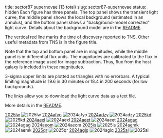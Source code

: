 title: sector87 supernovae (13 total)
slug: sector87-supernovae
status: hidden
  Each figure has three panels.  The top panel shows the transient light curve, the middle panel shows the local background (estimated in an annulus), and the bottom panel shows a "background-model corrected" light curve. Details about the background model are in the [README]({filename}../README/README.md). 
 
 The vertical red line marks the time of discovery reported to TNS. Other useful metadata from TNS is in the figure title.

 Note that the top and bottom panel are in magnitudes, while the middle panel is in differential flux units. The magnitudes are calibrated to the flux in the reference image used for image subtraction. Thus, flux from the host galaxy is included in these magnitudes. 

  3-sigma upper limits are plotted as triangles with no errorbars. A typical limiting magnitude is 19.6 in 30 minutes or 18.4 in 200 seconds (for low backgrounds).

The links allow you to download the light curve data as a text file. 

More details in the [README]({filename}../README/README.md).


[2025lw]({static}../..//light_curves/sector87/lc_2025lw_cleaned)
![2025lw]({static}../../images/sector87/lc_2025lw_cleaned.png)
[2024afyo]({static}../..//light_curves/sector87/lc_2024afyo_cleaned)
![2024afyo]({static}../../images/sector87/lc_2024afyo_cleaned.png)
[2024adzy]({static}../..//light_curves/sector87/lc_2024adzy_cleaned)
![2024adzy]({static}../../images/sector87/lc_2024adzy_cleaned.png)
[2025kd]({static}../..//light_curves/sector87/lc_2025kd_cleaned)
![2025kd]({static}../../images/sector87/lc_2025kd_cleaned.png)
[2024aexl]({static}../..//light_curves/sector87/lc_2024aexl_cleaned)
![2024aexl]({static}../../images/sector87/lc_2024aexl_cleaned.png)
[2024aeet]({static}../..//light_curves/sector87/lc_2024aeet_cleaned)
![2024aeet]({static}../../images/sector87/lc_2024aeet_cleaned.png)
[2024agag]({static}../..//light_curves/sector87/lc_2024agag_cleaned)
![2024agag]({static}../../images/sector87/lc_2024agag_cleaned.png)
[2024aeom]({static}../..//light_curves/sector87/lc_2024aeom_cleaned)
![2024aeom]({static}../../images/sector87/lc_2024aeom_cleaned.png)
[2025is]({static}../..//light_curves/sector87/lc_2025is_cleaned)
![2025is]({static}../../images/sector87/lc_2025is_cleaned.png)
[2024aemk]({static}../..//light_curves/sector87/lc_2024aemk_cleaned)
![2024aemk]({static}../../images/sector87/lc_2024aemk_cleaned.png)
[2025qr]({static}../..//light_curves/sector87/lc_2025qr_cleaned)
![2025qr]({static}../../images/sector87/lc_2025qr_cleaned.png)
[2024agiq]({static}../..//light_curves/sector87/lc_2024agiq_cleaned)
![2024agiq]({static}../../images/sector87/lc_2024agiq_cleaned.png)
[2025al]({static}../..//light_curves/sector87/lc_2025al_cleaned)
![2025al]({static}../../images/sector87/lc_2025al_cleaned.png)
